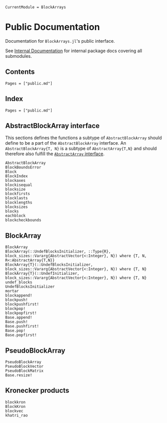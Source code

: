 ```@meta
CurrentModule = BlockArrays
```

# Public Documentation

Documentation for `BlockArrays.jl`'s public interface.

See [Internal Documentation](@ref) for internal package docs covering all submodules.


## Contents

```@contents
Pages = ["public.md"]
```

## Index

```@index
Pages = ["public.md"]
```

## AbstractBlockArray interface

This sections defines the functions a subtype of `AbstractBlockArray` should define to be a part of the `AbstractBlockArray` interface. An `AbstractBlockArray{T, N}` is a subtype of `AbstractArray{T,N}` and should therefore also fulfill the [`AbstractArray` interface](http://docs.julialang.org/en/latest/manual/interfaces/#abstract-arrays).

```@docs
AbstractBlockArray
BlockBoundsError
Block
BlockIndex
blockaxes
blockisequal
blocksize
blockfirsts
blocklasts
blocklengths
blocksizes
blocks
eachblock
blockcheckbounds
```

## BlockArray

```@docs
BlockArray
BlockArray(::UndefBlocksInitializer, ::Type{R}, block_sizes::Vararg{AbstractVector{<:Integer}, N}) where {T, N, R<:AbstractArray{T,N}}
BlockArray{T}(::UndefBlocksInitializer, block_sizes::Vararg{AbstractVector{<:Integer}, N}) where {T, N}
BlockArray{T}(::UndefInitializer, block_sizes::Vararg{AbstractVector{<:Integer}, N}) where {T, N}
undef_blocks
UndefBlocksInitializer
mortar
blockappend!
blockpush!
blockpushfirst!
blockpop!
blockpopfirst!
Base.append!
Base.push!
Base.pushfirst!
Base.pop!
Base.popfirst!
```


## PseudoBlockArray

```@docs
PseudoBlockArray
PseudoBlockVector
PseudoBlockMatrix
Base.resize!
```


## Kronecker products
```@docs
blockkron
BlockKron
blockvec
khatri_rao
```
